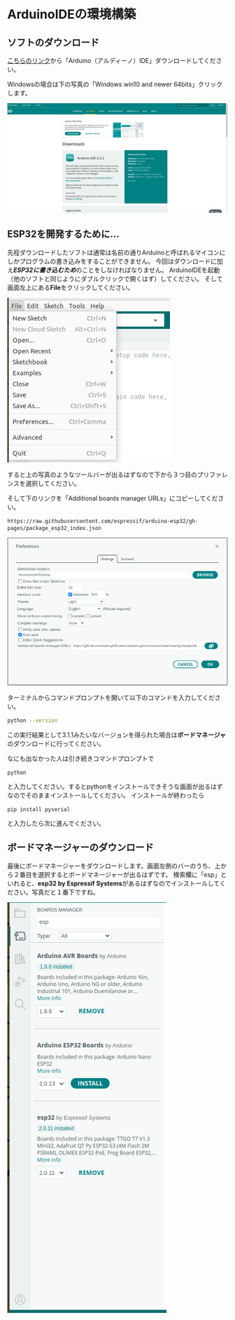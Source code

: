 # ArduinoIDEの環境構築

## ソフトのダウンロード
[こちらのリンク](https://www.arduino.cc/en/software)から「Arduino（アルディーノ）IDE」ダウンロードしてください。

Windowsの場合は下の写真の「Windows win10 and newer 64bits」クリックします。

![image](./setup_env_img/arduino_download.png)

## ESP32を開発するために...
先程ダウンロードしたソフトは通常は名前の通りArduinoと呼ばれるマイコンにしかプログラムの書き込みをすることができません。
今回はダウンロードに加え***ESP32に書き込むため***のことをしなければなりません。
ArduinoIDEを起動（他のソフトと同じようにダブルクリックで開くはず）してください。
そして画面左上にある**File**をクリックしてください。

![image](./setup_env_img/tool_bar.png)

すると上の写真のようなツールバーが出るはずなので下から３つ目のプリファレンスを選択してください。

そして下のリンクを「Additional boards manager URLs」にコピーしてください。

```
https://raw.githubusercontent.com/espressif/arduino-esp32/gh-pages/package_esp32_index.json
```

![image](./setup_env_img/pref.png)


ターミナルからコマンドプロンプトを開いて以下のコマンドを入力してください。
```sh
python --version
```

この実行結果として3.1.1みたいなバージョンを得られた場合は**ボードマネージャ**のダウンロードに行ってください。

なにも出なかった人は引き続きコマンドプロンプトで
```
python
```
と入力してください。するとpythonをインストールできそうな画面が出るはずなのでそのままインストールしてください。
インストールが終わったら
```
pip install pyserial
```
と入力したら次に進んでください。


## ボードマネージャーのダウンロード
最後にボードマネージャーをダウンロードします。画面左側のバーのうち、上から２番目を選択するとボードマネージャーが出るはずです。
検索欄に「esp」といれると、**esp32 by Espressif Systems**があるはずなのでインストールしてください。写真だと１番下ですね。

![image](./setup_env_img/boards_manager.png)
